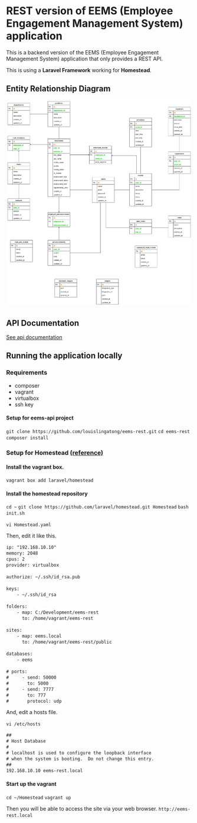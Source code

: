 # REST version of EEMS (Employee Engagement Management System) application

This is a backend version of the EEMS (Employee Engagement Management System) application that only provides a REST API. 

This is using a **Laravel Framework** working for **Homestead**.

## Entity Relationship Diagram
![alt ERD](ERD.png)

## API Documentation
[See api documentation](https://documenter.getpostman.com/view/2303765/SVSKKTVa)

## Running the application locally

### Requirements
- composer
- vagrant
- virtualbox
- ssh key

#### Setup for eems-api project
`git clone https://github.com/louislingatong/eems-rest.git`
`cd eems-rest`
`composer install`

### Setup for Homestead [(reference)](https://laravel.com/docs/5.8/homestead)

#### Install the vagrant box.
`vagrant box add laravel/homestead`

#### Install the homestead repository
`cd ~`
`git clone https://github.com/laravel/homestead.git Homestead`
`bash init.sh`

`vi Homestead.yaml`

Then, edit it like this.

```:bash
ip: "192.168.10.10"
memory: 2048
cpus: 2
provider: virtualbox

authorize: ~/.ssh/id_rsa.pub

keys:
    - ~/.ssh/id_rsa

folders:
    - map: C:/Development/eems-rest
      to: /home/vagrant/eems-rest

sites:
    - map: eems.local
      to: /home/vagrant/eems-rest/public

databases:
    - eems

# ports:
#     - send: 50000
#       to: 5000
#     - send: 7777
#       to: 777
#       protocol: udp
```

And, edit a hosts file.

`vi /etc/hosts`

```
##
# Host Database
#
# localhost is used to configure the loopback interface
# when the system is booting.  Do not change this entry.
##
192.168.10.10 eems-rest.local
```

#### Start up the vagrant
`cd ~/Homestead`
`vagrant up`

Then you will be able to access the site via your web browser.
`http://eems-rest.local`
